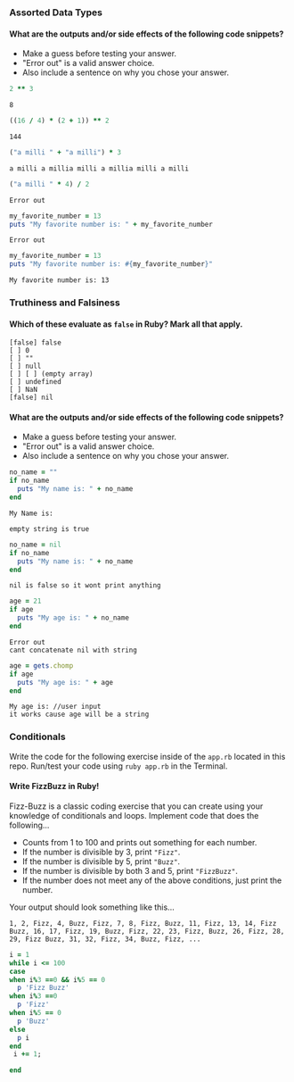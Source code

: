 ### Assorted Data Types

#### What are the outputs and/or side effects of the following code snippets?

* Make a guess before testing your answer.
* "Error out" is a valid answer choice.
* Also include a sentence on why you chose your answer.

```rb
2 ** 3
```
```text
8
```

```rb
((16 / 4) * (2 + 1)) ** 2
```
```text
144
```

```rb
("a milli " + "a milli") * 3
```
```text
a milli a millia milli a millia milli a milli
```

```rb
("a milli " * 4) / 2
```
```text
Error out
```

```rb
my_favorite_number = 13
puts "My favorite number is: " + my_favorite_number
```
```text
Error out
```

```rb
my_favorite_number = 13
puts "My favorite number is: #{my_favorite_number}"
```
```text
My favorite number is: 13
```

### Truthiness and Falsiness

#### Which of these evaluate as `false` in Ruby? Mark all that apply.

```text
[false] false
[ ] 0
[ ] ""
[ ] null
[ ] [ ] (empty array)
[ ] undefined
[ ] NaN
[false] nil
```

#### What are the outputs and/or side effects of the following code snippets?

* Make a guess before testing your answer.
* "Error out" is a valid answer choice.
* Also include a sentence on why you chose your answer.

```rb
no_name = ""
if no_name
  puts "My name is: " + no_name
end
```
```text
My Name is:  

empty string is true
```

```rb
no_name = nil
if no_name
  puts "My name is: " + no_name
end
```
```text
nil is false so it wont print anything
```

```rb
age = 21
if age
  puts "My age is: " + no_name
end
```
```text
Error out 
cant concatenate nil with string
```

```rb
age = gets.chomp
if age
  puts "My age is: " + age
end
```
```text
My age is: //user input
it works cause age will be a string
```

### Conditionals

Write the code for the following exercise inside of the `app.rb` located in this repo. Run/test your code using `ruby app.rb` in the Terminal.

#### Write FizzBuzz in Ruby!

Fizz-Buzz is a classic coding exercise that you can create using your knowledge of conditionals and loops. Implement code that does the following...

* Counts from 1 to 100 and prints out something for each number.
* If the number is divisible by 3, print `"Fizz"`.
* If the number is divisible by 5, print `"Buzz"`.
* If the number is divisible by both 3 and 5, print `"FizzBuzz"`.
* If the number does not meet any of the above conditions, just print the number.

Your output should look something like this...
```
1, 2, Fizz, 4, Buzz, Fizz, 7, 8, Fizz, Buzz, 11, Fizz, 13, 14, Fizz Buzz, 16, 17, Fizz, 19, Buzz, Fizz, 22, 23, Fizz, Buzz, 26, Fizz, 28, 29, Fizz Buzz, 31, 32, Fizz, 34, Buzz, Fizz, ...
```



  ```rb
  i = 1
while i <= 100
  case 
  when i%3 ==0 && i%5 == 0
    p 'Fizz Buzz'
  when i%3 ==0
    p 'Fizz'
  when i%5 == 0
    p 'Buzz'
  else 
    p i
  end
   i += 1;

end
  ```

